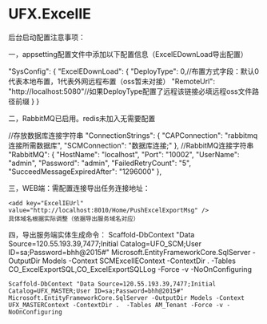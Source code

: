 # UFX.ExcelIE


后台启动配置注意事项：

  一，appsetting配置文件中添加以下配置信息（ExcelEDownLoad导出配置）
  
  "SysConfig": {
    "ExcelEDownLoad": {
      "DeployType": 0,//布置方式字段：默认0代表本地布置，1代表外网远程布置（oss暂未对接）
      "RemoteUrl": "http://localhost:5080"//如果DeployType配置了远程该链接必填远程oss文件路径前缀
    }
  }
  
  二，RabbitMQ已启用。redis未加入无需要配置

  //存放数据库连接字符串
  "ConnectionStrings": {
    "CAPConnection": "rabbitmq连接所需数据库",
    "SCMConnection": "数据库连接;"
  },
  //RabbitMQ连接字符串
  "RabbitMQ": {
    "HostName": "localhost",
    "Port": "10002",
    "UserName": "admin",
    "Password": "admin",
    "FailedRetryCount": "5",
    "SucceedMessageExpiredAfter": "1296000"
  },
  
  三，WEB端：需配置连接导出任务连接地址：

    <add key="ExcelIEUrl" value="http://localhost:8010/Home/PushExcelExportMsg" />
    具体域名根据实际调整（依据导出服务域名对应）
  四，导出服务端实体生成命令：
    Scaffold-DbContext "Data Source=120.55.193.39,7477;Initial Catalog=UFO_SCM;User ID=sa;Password=bhh@2015#" Microsoft.EntityFrameworkCore.SqlServer -OutputDir Models -Context SCMExcelIEContext -ContextDir .  -Tables CO_ExcelExportSQL,CO_ExcelExportSQLLog -Force -v -NoOnConfiguring


    Scaffold-DbContext "Data Source=120.55.193.39,7477;Initial Catalog=UFX_MASTER;User ID=sa;Password=bhh@2015#" Microsoft.EntityFrameworkCore.SqlServer -OutputDir Models -Context UFX_MASTERContext -ContextDir .  -Tables AM_Tenant -Force -v -NoOnConfiguring
